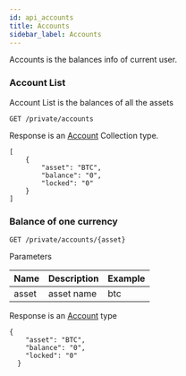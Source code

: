 ```yaml
---
id: api_accounts
title: Accounts
sidebar_label: Accounts
---
```


Accounts is the balances info of current user.

### Account List

Account List is the balances of all the assets

```
GET /private/accounts
```
Response is an [Account](/docs/data_structs.html#account) Collection type.

```
[
    {
        "asset": "BTC",
        "balance": "0",
        "locked": "0"
    }
]
```

### Balance of one currency 

```
GET /private/accounts/{asset}
```

Parameters

Name | Description | Example
---- | --- | ---
asset | asset name | btc 

Response is an [Account](/docs/data_structs.html#account) type

```
{
    "asset": "BTC",
    "balance": "0",
    "locked": "0"
  }
```